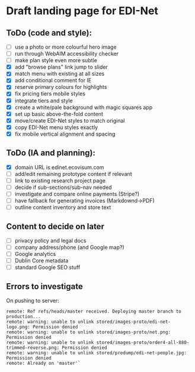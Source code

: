 # Draft landing page for EDI-Net

## ToDo (code and style):

- [ ] use a photo or more colourful hero image
- [ ] run through WebAIM accessibility checker
- [ ] make plan style even more subtle
- [x] add "browse plans" link jump to slider
- [x] match menu with existing at all sizes
- [x] add conditional comment for IE
- [x] reserve primary colours for highlights
- [x] fix pricing tiers mobile styles
- [x] integrate tiers and style
- [x] create a white/pale background with magic squares app
- [x] set up basic above-the-fold content
- [x] move/create EDI-Net styles to match original
- [x] copy EDI-Net menu styles exactly
- [x] fix mobile vertical alignment and spacing

## ToDo (IA and planning):

- [x] domain URL is edinet.ecovisum.com
- [ ] add/edit remaining prototype content if relevant
- [ ] link to existing research project page
- [ ] decide if sub-sections/sub-nav needed
- [ ] investigate and compare online payments (Stripe?)
- [ ] have fallback for generating invoices (Markdownd->PDF)
- [ ] outline content inventory and store text

## Content to decide on later

- [ ] privacy policy and legal docs
- [ ] company address/phone (and Google map?)
- [ ] Google analytics
- [ ] Dublin Core metadata
- [ ] standard Google SEO stuff

## Errors to investigate

On pushing to server:

```
remote: Ref refs/heads/master received. Deploying master branch to production...
remote: warning: unable to unlink stored/images-proto/edi-net-logo.png: Permission denied
remote: warning: unable to unlink stored/images-proto/net.png: Permission denied
remote: warning: unable to unlink stored/images-proto/order4-all-880-trimmed-reverse.png: Permission denied
remote: warning: unable to unlink stored/predump/edi-net-people.jpg: Permission denied
remote: Already on 'master'`
```
